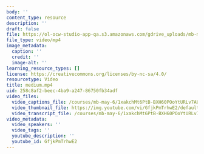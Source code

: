 ```yaml
---
body: ''
content_type: resource
description: ''
draft: false
file: https://ol-ocw-studio-app-qa.s3.amazonaws.com/gdrive_uploads/mb-may-6/1xakchMt6PtB-BXH60POoYtURLv7AUytM/medium.mp4
file_type: video/mp4
image_metadata:
  caption: ''
  credit: ''
  image-alt: ''
learning_resource_types: []
license: https://creativecommons.org/licenses/by-nc-sa/4.0/
resourcetype: Video
title: medium.mp4
uid: 258c8af2-beec-4ba9-a247-86750fb34adf
video_files:
  video_captions_file: /courses/mb-may-6/1xakchMt6PtB-BXH60POoYtURLv7AUytM_transcript.webvtt
  video_thumbnail_file: https://img.youtube.com/vi/GfjkPmTrhwE2/default.jpg
  video_transcript_file: /courses/mb-may-6/1xakchMt6PtB-BXH60POoYtURLv7AUytM_transcript.pdf
video_metadata:
  video_speakers: ''
  video_tags: ''
  youtube_description: ''
  youtube_id: GfjkPmTrhwE2
---
```

